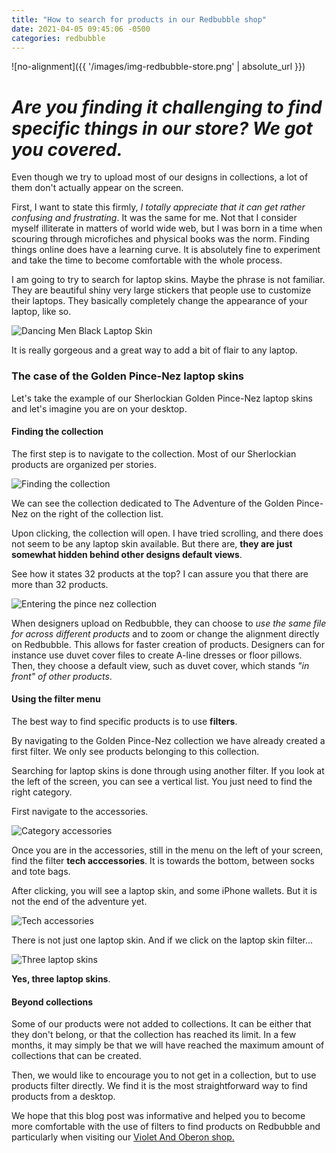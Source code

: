 ```yaml
---
title: "How to search for products in our Redbubble shop"
date: 2021-04-05 09:45:06 -0500
categories: redbubble
---
```


![no-alignment]({{ '/images/img-redbubble-store.png' | absolute_url }})

# *Are you finding it challenging to find specific things in our store? We got you covered.*

Even though we try to upload most of our designs in collections, a lot of them don't actually appear on the screen.

First, I want to state this firmly, *I totally appreciate that it can get rather confusing and frustrating*. It was the same for me. Not that I consider myself illiterate in matters of world wide web, but I was born in a time when scouring through microfiches and physical books was the norm. Finding things online does have a learning curve. It is absolutely fine to experiment and take the time to become comfortable with the whole process.

I am going to try to search for laptop skins. Maybe the phrase is not familiar. They are beautiful shiny very large stickers that people use to customize their laptops. They  basically completely change the appearance of your laptop, like so.

![Dancing Men Black Laptop Skin](/images/img-laptop-skin-dancing-men-black.png)

It is really gorgeous and a great way to add a bit of flair to any laptop.


### The case of the Golden Pince-Nez laptop skins

Let's take the example of our Sherlockian Golden Pince-Nez laptop skins and let's imagine you are on your desktop. 


#### Finding the collection


The first step is to navigate to the collection. Most of our Sherlockian products are organized per stories. 

![Finding the collection](/images/img-find-the-collection.png)

We can see the collection dedicated to The Adventure of the Golden Pince-Nez on the right of the collection list. 

Upon clicking, the collection will open. I have tried scrolling, and there does not seem to be any laptop skin available. But there are, **they are just somewhat hidden behind other designs default views**.

See how it states 32 products at the top? I can assure you that there are more than 32 products.

![Entering the pince nez collection](/images/img-collection-pince-nez.png)

When designers upload on Redbubble, they can choose to *use the same file for across different products* and to zoom or change the alignment directly on Redbubble. This allows for faster creation of products. Designers can for instance use duvet cover files to create A-line dresses or floor pillows. Then, they choose a default view, such as duvet cover, which stands *"in front" of other products*. 

#### Using the filter menu

The best way to find specific products is to use **filters**.

By navigating to the Golden Pince-Nez collection we have already created a first filter. We only see products belonging to this collection. 

Searching for laptop skins is done through using another filter. If you look at the left of the screen, you can see a vertical list. You just need to find the right category. 

First navigate to the accessories.

![Category accessories](/images/img-filter-menu-category.png)

Once you are in the accessories, still in the menu on the left of your screen, find the filter **tech acccessories**. It is towards the bottom, between socks and tote bags. 

After clicking, you will see a laptop skin, and some iPhone wallets. But it is not the end of the adventure yet. 

![Tech accessories](/images/img-filter-pince-nez-tech.png)

There is not just one laptop skin. And if we click on the laptop skin filter...

![Three laptop skins](/images/img-three-laptop-skins.png)

**Yes, three laptop skins**.


#### Beyond collections

Some of our products were not added to collections. It can be either that they don't belong, or that the collection has reached its limit. In a few months, it may simply be that we will have reached the maximum amount of collections that can be created. 

Then, we would like to encourage you to not get in a collection, but to use products filter directly. We find it is the most straightforward way to find products from a desktop. 

We hope that this blog post was informative and helped you to become more comfortable with the use of filters to find products on Redbubble and particularly when visiting our [Violet And Oberon shop.](https://www.redbubble.com/people/VioletAndOberon/shop)


























